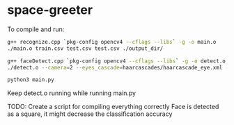 # space-greeter
To compile and run: 
``` bash
g++ recognize.cpp `pkg-config opencv4 --cflags --libs` -g -o main.o
./main.o train.csv test.csv test.csv ./output_dir/

g++ faceDetect.cpp `pkg-config opencv4 --cflags --libs` -g -o detect.o
./detect.o --camera=2 --eyes_cascade=haarcascades/haarcascade_eye.xml --face_cascade=haarcascades/haarcascade_frontalface_default.xml 

python3 main.py
```
Keep detect.o running while running main.py

TODO:
Create a script for compiling everything correctly
Face is detected as a square, it might decrease the classification accuracy 
